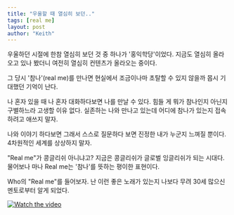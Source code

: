 ```yaml
---
title: "우울할 때 열심히 보던.."
tags: [real me]
layout: post
author: "Keith"
---
```


우울하던 시절에 한참 열심히 보던 것 중 하나가 '홍익학당'이었다. 지금도 열심히 올라오고 있나 봤더니 여전히 열심히 컨텐츠가 올라오는 중이다.

그 당시 '참나'(real me)를 만나면 현실에서 조금이나마 초탈할 수 있지 않을까 몹시 기대했던 기억이 난다.

나 혼자 있을 때 나 혼자 대화하다보면 나를 만날 수 있다. 힘들 게 뭐가 참나인지 아닌지 구별하느라 고생할 이유 없다. 실존하는 나와 만나고 있는데 어디에 참나가 있는지 접속하려고 애쓰지 말자.

나와 이야기 하다보면 그래서 스스로 질문하다 보면 진정한 내가 누군지 느껴질 뿐이다. 4차원적인 세계를 상상하지 말자.

"Real me"가 콩글리쉬 아니냐고? 지금은 콩글리쉬가 글로벌 잉글리쉬가 되는 시대다. 물어보나 마나 Real me는 '참나'를 뜻하는 평이한 표현이다.

Who의 "Real me"를 들어보자. 난 이런 좋은 노래가 있는지 나보다 무려 30세 많으신 멘토로부터 알게 되었다. 

[![Watch the video](https://img.youtube.com/vi/H2h1MY70uag/hqdefault.jpg)](https://youtu.be/H2h1MY70uag)